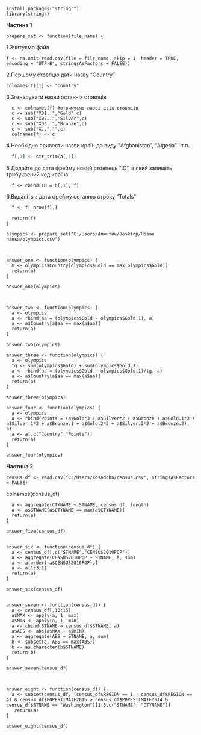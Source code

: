 ```
install.packages("stringr")
library(stringr)
```

**Частина 1**   
```
prepare_set <- function(file_name) {
```
1.Зчитуємо файл
  ```
  f <- na.omit(read.csv(file = file_name, skip = 1, header = TRUE, encoding = "UTF-8", stringsAsFactors = FALSE))
```

2.Першому стовпцю дати назву “Country”
  ```
  colnames(f)[1] <- "Country" 
  ```

3.Згенерувати назви останніх стовпців
```
  c <- colnames(f) #отримуємо назві цсіх стовпців
  c <- sub("X01..","Gold",c)
  c <- sub("X02..","Silver",c)
  c <- sub("X03..","Bronze",c)
  c <- sub("X..","",c)
  colnames(f) <- c
  ```

4.Необхідно привести назви країн до виду "Afghanistan", "Algeria" і т.п.
```  a <- str_split(f[,1], "\\(", simplify = TRUE)
  f[,1] <- str_trim(a[,1])
  ```

5.Додайте до дата фрейму новий стовпець “ID”, в який запишіть трибуквений код країна.
```  b <- str_split(a[,2], "\\)", simplify = TRUE)
  f <- cbind(ID = b[,1], f)
 ```

6.Видаліть з дата фрейму останню строку “Totals”
```
  f <- f[-nrow(f),]
  
  return(f)
}

olympics <- prepare_set("C:/Users/Алюнтик/Desktop/Новая папка/olympics.csv")



answer_one <- function(olympics) {
  m <- olympics$Country[olympics$Gold == max(olympics$Gold)] 
  return(m)
}

answer_one(olympics)



answer_two <- function(olympics) {
  a <- olympics
  a <- rbind(aa = (olympics$Gold - olympics$Gold.1), a)
  a <- a$Country[a$aa == max(a$aa)]
  return(a)
}

answer_two(olympics)

answer_three <- function(olympics) {
  a <- olympics
  tg <- sum(olympics$Gold) + sum(olympics$Gold.1)
  a <- rbind(aa = (olympics$Gold - olympics$Gold.1)/tg, a)
  a <- a$Country[a$aa == max(a$aa)]
  return(a)
}

answer_three(olympics)

answer_four <- function(olympics) {
  a <- olympics
  a <- rbind(Points = (a$Gold*3 + a$Silver*2 + a$Bronze + a$Gold.1*3 + a$Silver.1*2 + a$Bronze.1 + a$Gold.2*3 + a$Silver.2*2 + a$Bronze.2), a)
  a <- a[,c("Country","Points")]
  return(a)
}

answer_four(olympics)
```

**Частина 2**   
```
census_df <- read.csv("C:/Users/kosadcha/census.csv", stringsAsFactors = FALSE)
```

colnames(census_df)

```answer_five <- function(census_df) {
  a <- aggregate(CTYNAME ~ STNAME, census_df, length)
  a <- a$STNAME[a$CTYNAME == max(a$CTYNAME)]
  return(a)
}

answer_five(census_df)


answer_six <- function(census_df) {
  a <- census_df[,c("STNAME","CENSUS2010POP")]
  a <- aggregate(CENSUS2010POP ~ STNAME, a, sum)
  a <- a[order(-a$CENSUS2010POP),]
  a <- a[1:3,1]
  return(a)
}

answer_six(census_df)


answer_seven <- function(census_df) {
  a <- census_df[,10:15]
  a$MAX <- apply(a, 1, max)
  a$MIN <- apply(a, 1, min)
  a <- cbind(STNAME = census_df$STNAME, a)
  a$ABS <- abs(a$MAX - a$MIN)
  a <- aggregate(ABS ~ STNAME, a, sum)
  b <- subset(a, ABS == max(ABS))  
  b <- as.character(b$STNAME)
  return(b)
}

answer_seven(census_df)



answer_eight <- function(census_df) {
  a <- subset(census_df, (census_df$REGION == 1 | census_df$REGION == 4) & census_df$POPESTIMATE2015 > census_df$POPESTIMATE2014 & census_df$STNAME == "Washington")[1:5,c("STNAME", "CTYNAME")]
   return(а)
}

answer_eight(census_df)
```